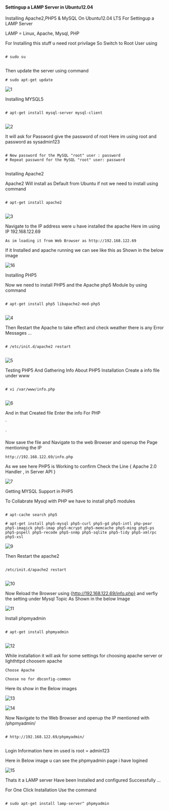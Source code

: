 #### Settingup a LAMP Server in Ubuntu12.04


Installing Apache2,PHP5 & MySQL On Ubuntu12.04 LTS For Settingup a LAMP Server 

LAMP = Linux, Apache, Mysql, PHP 


For Installing this stuff u need root privilage 
So Switch to Root User using 



```

# sudo su


```


Then update the server using command 


```
# sudo apt-get update 

```


![1](https://github.com/babinlonston/Ubuntu-Linux-Stuffs/raw/master/Installing%20LAMP%20server%20/Selection_001.png)


Installing MYSQL5 



```

# apt-get install mysql-server mysql-client


```



![2](https://github.com/babinlonston/Ubuntu-Linux-Stuffs/raw/master/Installing%20LAMP%20server%20/Selection_002.png)



It will ask for Password give the password of root
Here im using root and password as sysadmin123


```

# New password for the MySQL "root" user : password
# Repeat password for the MySQL "root" user: password


```



Installing Apache2

Apache2 Will install as Default from Ubuntu if not we need to install using command 



```

# apt-get install apache2


```


![3](https://github.com/babinlonston/Ubuntu-Linux-Stuffs/raw/master/Installing%20LAMP%20server%20/Selection_003.png)



Navigate to the IP address were u have installed the apache 
Here im using IP 192.168.122.69


```
As im loading it from Web Browser as http://192.168.122.69

```


If it Installed and apache running we can see like this as Shown in the below image 



![16](https://github.com/babinlonston/Ubuntu-Linux-Stuffs/raw/master/Installing%20LAMP%20server%20/Selection_016.png)



Installing PHP5 


Now we need to install PHP5 and the Apache php5 Module by using command

 


```

# apt-get install php5 libapache2-mod-php5


```



![4](https://github.com/babinlonston/Ubuntu-Linux-Stuffs/raw/master/Installing%20LAMP%20server%20/Selection_004.png)




Then Restart the Apache to take effect and check weather there is any Error Messages ...



```

# /etc/init.d/apache2 restart


```


![5](https://github.com/babinlonston/Ubuntu-Linux-Stuffs/raw/master/Installing%20LAMP%20server%20/Selection_005.png)



Testing PHP5 And Gathering Info About PHP5 Installation
Create a info file under www


```

# vi /var/www/info.php


```


![6](https://github.com/babinlonston/Ubuntu-Linux-Stuffs/raw/master/Installing%20LAMP%20server%20/Selection_006.png)



And in that Created file Enter the info For PHP


`
<?php
phpinfo();
?>
`


Now save the file and Navigate to the web Browser and openup the Page mentioning the IP 


```
http://192.168.122.69/info.php

```


As we see here PHP5 is Working to confirm Check the Line { Apache 2.0 Handler , in Server API }




![7](https://github.com/babinlonston/Ubuntu-Linux-Stuffs/raw/master/Installing%20LAMP%20server%20/Selection_007.png)




Getting MYSQL Support in PHP5 



To Collabrate Mysql with PHP we have to install php5 modules



```

# apt-cache search php5

# apt-get install php5-mysql php5-curl php5-gd php5-intl php-pear php5-imagick php5-imap php5-mcrypt php5-memcache php5-ming php5-ps php5-pspell php5-recode php5-snmp php5-sqlite php5-tidy php5-xmlrpc php5-xsl

```



![9](https://github.com/babinlonston/Ubuntu-Linux-Stuffs/raw/master/Installing%20LAMP%20server%20/Selection_009.png)



Then Restart the apache2 


```

/etc/init.d/apache2 restart


```



![10](https://github.com/babinlonston/Ubuntu-Linux-Stuffs/raw/master/Installing%20LAMP%20server%20/Selection_010.png)



Now Reload the Browser using {http://192.168.122.69/info.php} and verfiy the setting under Mysql Topic As Shown in the below Image 



![11](https://github.com/babinlonston/Ubuntu-Linux-Stuffs/raw/master/Installing%20LAMP%20server%20/Selection_011.png)



Install phpmyadmin


```

# apt-get install phpmyadmin


```


![12](https://github.com/babinlonston/Ubuntu-Linux-Stuffs/raw/master/Installing%20LAMP%20server%20/Selection_012.png)



While installation it will ask for some settings for choosing apache server or lighthttpd choosem apache 




```
Choose Apache 

Choose no for dbconfig-common 

```


Here its show in the Below images 




![13](https://github.com/babinlonston/Ubuntu-Linux-Stuffs/raw/master/Installing%20LAMP%20server%20/Selection_013.png)




![14](https://github.com/babinlonston/Ubuntu-Linux-Stuffs/raw/master/Installing%20LAMP%20server%20/Selection_014.png)



Now Navigate to the Web Browser and openup the IP mentioned with /phpmyadmin/


```

# http://192.168.122.69/phpmyadmin/


```

Login Information here im used is root = admin123


Here in Below image u can see the phpmyadmin page i have logined 



![15](https://github.com/babinlonston/Ubuntu-Linux-Stuffs/raw/master/Installing%20LAMP%20server%20/Selection_015.png)



Thats it a LAMP server Have been Installed and configured Successfully ... 


For One Click Installation Use the command 


```

# sudo apt-get install lamp-server^ phpmyadmin

```


